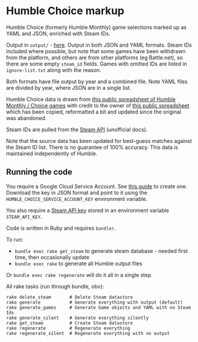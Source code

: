 # Humble Choice markup

Humble Choice (formerly Humble Monthly) game selections marked up as YAML and JSON, enriched with Steam IDs.

Output in `output/` - [here](https://github.com/tomnatt/humble-choice/tree/main/output). Output in both JSON and YAML formats. Steam IDs included where possible, but note that some games have been withdrawn from the platform, and others are from other platforms (eg Battle.net), so there are some empty `steam_id` fields. Games with omitted IDs are listed in `ignore-list.txt` along with the reason.

Both formats have file output by year and a combined file. Note YAML files are divided by year, where JSON are in a single list.

Humble Choice data is drawn from [this public spreadsheet of Humble Monthly / Choice games](https://docs.google.com/spreadsheets/d/1VZHuYi0OB6kc9Ma31RG57S7GqX2ND3Gk3FFfgDkToIk/edit?usp=sharing) with credit to the owner of [this public spreadsheet](https://docs.google.com/spreadsheets/d/1Y5ySEXPLZdmKFNdMOrGlCEVl6nb_G0X3nYCFSWIdktY/edit#gid=0) which has been copied, reformatted a bit and updated since the original was abandoned.

Steam IDs are pulled from the [Steam API](https://steamapi.xpaw.me/#IStoreService) (unofficial docs).

Note that the source data has been updated for best-guess matches against the Steam ID list. There is no guarantee of 100% accuracy. This data is maintained independently of Humble.

## Running the code

You require a Google Cloud Service Account. See [this guide](https://github.com/gimite/google-drive-ruby/blob/master/doc/authorization.md#service-account) to create one. Download the key in JSON format and point to it using the `HUMBLE_CHOICE_SERVICE_ACCOUNT_KEY` environment variable.

You also require a [Steam API key](https://steamcommunity.com/dev) stored in an environment variable `STEAM_API_KEY`.

Code is written in Ruby and requires `bundler`.

To run:

* `bundle exec rake get_steam` to generate steam database - needed first time, then occasionally update
* `bundle exec rake` to generate all Humble output files

Or `bundle exec rake regenerate` will do it all in a single step.

All rake tasks (run through bundle, obv):

```
rake delete_steam       # Delete Steam datastore
rake generate           # Generate everything with output (default)
rake generate_games     # Generate Game objects and YAML with no Steam Ids
rake generate_silent    # Generate everything silently
rake get_steam          # Create Steam datastore
rake regenerate         # Regenerate everything
rake regenerate_silent  # Regenerate everything with no output
```
